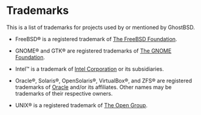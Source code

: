 Trademarks
==========

This is a list of trademarks for projects used by or mentioned by GhostBSD.

- FreeBSD&reg; is a registered trademark of <a target="_blank" href="https://freebsdfoundation.org/legal/trademark-usage-terms-and-conditions/">The FreeBSD Foundation</a>.

- GNOME&reg; and GTK&reg; are registered trademarks of <a target="_blank" href="https://foundation.gnome.org/legal-and-trademarks/">The GNOME Foundation</a>.

- Intel&trade; is a trademark of <a target="_blank" href="https://www.intel.com/content/www/us/en/legal/trademarks.html">Intel Corporation</a> or its subsidiaries.

- Oracle&reg;, Solaris&reg;, OpenSolaris&reg;, VirtualBox&reg;, and ZFS&reg; are registered trademarks of <a target="_blank" href="https://www.oracle.com/legal/trademarks.html">Oracle</a> and/or its affiliates. Other names may be trademarks of their respective owners.

- UNIX&reg; is a registered trademark of <a target="_blank" href="https://unix.org/trademark.html">The Open Group</a>.